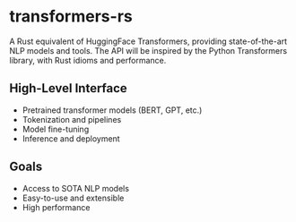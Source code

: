 # transformers-rs

A Rust equivalent of HuggingFace Transformers, providing state-of-the-art NLP models and tools. The API will be inspired by the Python Transformers library, with Rust idioms and performance.

## High-Level Interface

- Pretrained transformer models (BERT, GPT, etc.)
- Tokenization and pipelines
- Model fine-tuning
- Inference and deployment

## Goals

- Access to SOTA NLP models
- Easy-to-use and extensible
- High performance
